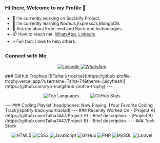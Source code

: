 ### Hi there, Welcome to my Profile 👋
- :telescope: I’m currently working on Socialify Project.
- :seedling: I’m currently learning NodeJs,ExpressJs,MongoDB.
- :speech_balloon: Ask me about Front-end and Back-end technologies.
- :mailbox: How to reach me: [WhatsApp](wa.me/+923419319429), [LinkedIn](https://www.linkedin.com/in/sajid-bashir-5548aa259).
- :zap: Fun fact: I love to help others.
### Connect with Me
<p align="center">
  <a href="https://www.linkedin.com/in/sajid-bashir-5548aa259">
    <img alt="LinkedIn" src="https://img.shields.io/badge/LinkedIn-Connect-blue">
  </a>
  <a href="wa.me/+923419319429">
    <img alt="WhatsApp" src="https://img.shields.io/badge/WhatsApp-Message-green">
  </a>
</p>
### GitHub Trophies
[![Talha's trophies](https://github-profile-trophy.vercel.app/?username=Talha-74&theme=juicyfresh)](https://github.com/ryo-ma/github-profile-trophy)
---
<p align="center">
  <img src="https://github-readme-stats.vercel.app/api/top-langs/?username=Talha-74&layout=pie" alt="Top Languages" />
  <!-- Add some space between the images -->
  &nbsp;&nbsp;&nbsp;&nbsp;&nbsp;&nbsp;&nbsp;
  <img src="https://github-readme-stats.vercel.app/api?username=Talha-74&show_icons=true&theme=radical" alt="GitHub Stats" />
</p>
---
### Coding Playlist
:headphones: Now Playing: [Your Favorite Coding Track](spotify:track:yourtrackid)
---
### Recently Worked On
- [Project A](https://github.com/Talha7447/Project-A) - Brief description.
- [Project B](https://github.com/Talha7447/Project-B) - Brief description.
---
### Tech Stack
<p align="center">
<img alt="HTML5" src="https://img.shields.io/badge/HTML5-%23fca9ae.svg?style=for-the-badge&logo=html5&logoColor=140200"/>
<img alt="CSS3" src="https://img.shields.io/badge/CSS3-%23ffd2ce.svg?style=for-the-badge&logo=css3&logoColor=140200"/>
<img alt="JavaScript" src="https://img.shields.io/badge/JavaScript-%23e4626b.svg?style=for-the-badge&logo=javascript&logoColor=%23F7DF1E"/>
<img alt="GitHub" src="https://img.shields.io/badge/GitHub-%23e4626b.svg?style=for-the-badge&logo=github&logoColor=140200"/>
<img alt="PHP" src="https://img.shields.io/badge/PHP-%23777BB4.svg?style=for-the-badge&logo=php&logoColor=white"/>
<img alt="MySQL" src="https://img.shields.io/badge/MySQL-%234479A1.svg?style=for-the-badge&logo=mysql&logoColor=white"/>
<img alt="Laravel" src="https://img.shields.io/badge/Laravel-%23ff2d20.svg?style=for-the-badge&logo=laravel&logoColor=white"/>
</p>






